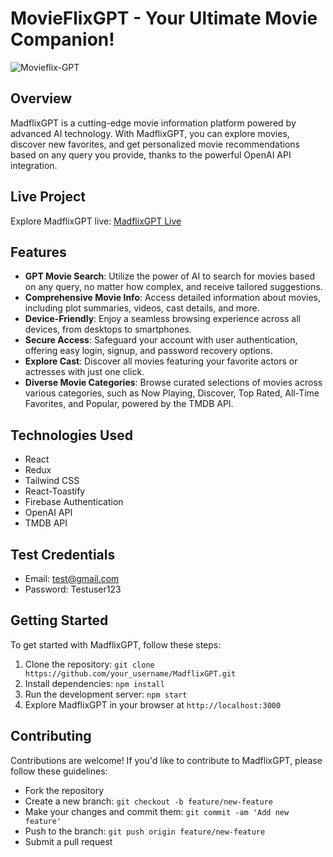 # MovieFlixGPT - Your Ultimate Movie Companion!

![Movieflix-GPT](./src/assets/MadflixGPT.png)

## Overview

MadflixGPT is a cutting-edge movie information platform powered by advanced AI technology. With MadflixGPT, you can explore movies, discover new favorites, and get personalized movie recommendations based on any query you provide, thanks to the powerful OpenAI API integration.

## Live Project

Explore MadflixGPT live: [MadflixGPT Live](https://madflixgpt.netlify.app/)

## Features

- **GPT Movie Search**: Utilize the power of AI to search for movies based on any query, no matter how complex, and receive tailored suggestions.
- **Comprehensive Movie Info**: Access detailed information about movies, including plot summaries, videos, cast details, and more.
- **Device-Friendly**: Enjoy a seamless browsing experience across all devices, from desktops to smartphones.
- **Secure Access**: Safeguard your account with user authentication, offering easy login, signup, and password recovery options.
- **Explore Cast**: Discover all movies featuring your favorite actors or actresses with just one click.
- **Diverse Movie Categories**: Browse curated selections of movies across various categories, such as Now Playing, Discover, Top Rated, All-Time Favorites, and Popular, powered by the TMDB API.

## Technologies Used

- React
- Redux
- Tailwind CSS
- React-Toastify
- Firebase Authentication
- OpenAI API
- TMDB API

## Test Credentials

- Email: test@gmail.com
- Password: Testuser123

## Getting Started

To get started with MadflixGPT, follow these steps:

1. Clone the repository: `git clone https://github.com/your_username/MadflixGPT.git`
2. Install dependencies: `npm install`
3. Run the development server: `npm start`
4. Explore MadflixGPT in your browser at `http://localhost:3000`

## Contributing

Contributions are welcome! If you'd like to contribute to MadflixGPT, please follow these guidelines:
- Fork the repository
- Create a new branch: `git checkout -b feature/new-feature`
- Make your changes and commit them: `git commit -am 'Add new feature'`
- Push to the branch: `git push origin feature/new-feature`
- Submit a pull request